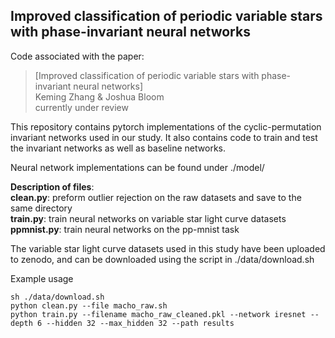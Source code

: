 ## Improved classification of periodic variable stars with phase-invariant neural networks

Code associated with the paper:
  > [Improved classification of periodic variable stars with phase-invariant neural networks]\
  > Keming Zhang & Joshua Bloom\
  > currently under review

This repository contains pytorch implementations of the cyclic-permutation invariant networks used in our study.
It also contains code to train and test the invariant networks as well as baseline networks.

Neural network implementations can be found under ./model/

**Description of files**:\
**clean.py**: preform outlier rejection on the raw datasets and save to the same directory\
**train.py**: train neural networks on variable star light curve datasets\
**ppmnist.py**: train neural networks on the pp-mnist task


The variable star light curve datasets used in this study have been uploaded to zenodo, and can be downloaded using the
script in ./data/download.sh

Example usage
```
sh ./data/download.sh
python clean.py --file macho_raw.sh
python train.py --filename macho_raw_cleaned.pkl --network iresnet --depth 6 --hidden 32 --max_hidden 32 --path results
```
